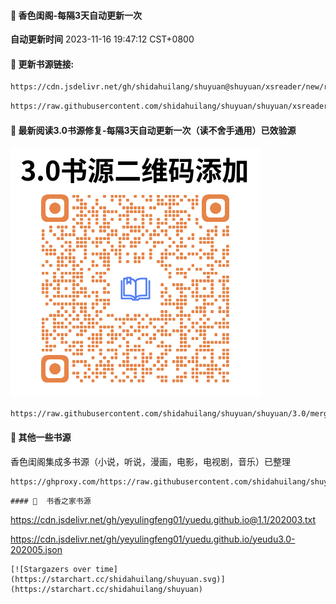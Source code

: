 #### 🚩 香色闺阁-每隔3天自动更新一次

**自动更新时间** 2023-11-16 19:47:12 CST+0800

#### 🚩 更新书源链接:
 ``` bash
https://cdn.jsdelivr.net/gh/shidahuilang/shuyuan@shuyuan/xsreader/new/resources.txt
 ```
 ``` bash
https://raw.githubusercontent.com/shidahuilang/shuyuan/shuyuan/xsreader/new/resources.txt
 ```


#### 🚩 最新阅读3.0书源修复-每隔3天自动更新一次（读不舍手通用）已效验源

![3.0.png](3.0.png)
```
https://raw.githubusercontent.com/shidahuilang/shuyuan/shuyuan/3.0/merged_books.json
```
#### 🚩 其他一些书源
香色闺阁集成多书源（小说，听说，漫画，电影，电视剧，音乐）已整理
```
https://ghproxy.com/https://raw.githubusercontent.com/shidahuilang/shuyuan/shuyuan/3.0/sourceModelList.xbs
```
```
#### 🚩  书香之家书源
```

https://cdn.jsdelivr.net/gh/yeyulingfeng01/yuedu.github.io@1.1/202003.txt

https://cdn.jsdelivr.net/gh/yeyulingfeng01/yuedu.github.io/yeudu3.0-202005.json

```
[![Stargazers over time](https://starchart.cc/shidahuilang/shuyuan.svg)](https://starchart.cc/shidahuilang/shuyuan)
